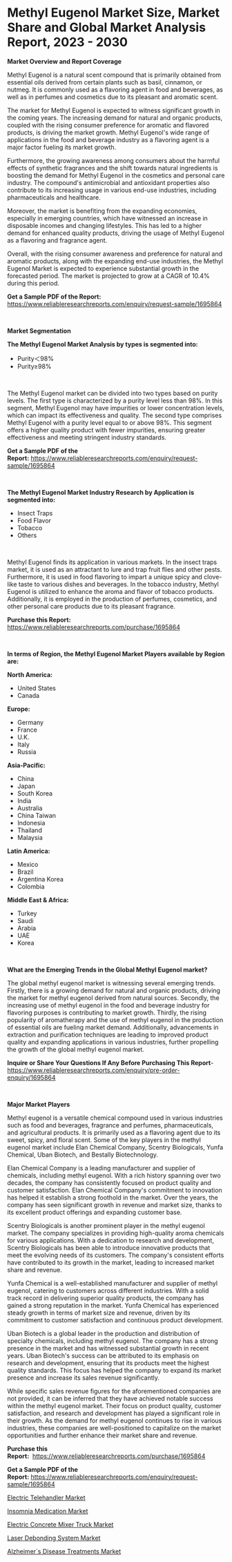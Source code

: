 <p><h1>Methyl Eugenol Market Size, Market Share and Global Market Analysis Report, 2023 - 2030</h1></p><p><strong>Market Overview and Report Coverage</strong></p>
<p><p>Methyl Eugenol is a natural scent compound that is primarily obtained from essential oils derived from certain plants such as basil, cinnamon, or nutmeg. It is commonly used as a flavoring agent in food and beverages, as well as in perfumes and cosmetics due to its pleasant and aromatic scent.</p><p>The market for Methyl Eugenol is expected to witness significant growth in the coming years. The increasing demand for natural and organic products, coupled with the rising consumer preference for aromatic and flavored products, is driving the market growth. Methyl Eugenol's wide range of applications in the food and beverage industry as a flavoring agent is a major factor fueling its market growth.</p><p>Furthermore, the growing awareness among consumers about the harmful effects of synthetic fragrances and the shift towards natural ingredients is boosting the demand for Methyl Eugenol in the cosmetics and personal care industry. The compound's antimicrobial and antioxidant properties also contribute to its increasing usage in various end-use industries, including pharmaceuticals and healthcare.</p><p>Moreover, the market is benefiting from the expanding economies, especially in emerging countries, which have witnessed an increase in disposable incomes and changing lifestyles. This has led to a higher demand for enhanced quality products, driving the usage of Methyl Eugenol as a flavoring and fragrance agent.</p><p>Overall, with the rising consumer awareness and preference for natural and aromatic products, along with the expanding end-use industries, the Methyl Eugenol Market is expected to experience substantial growth in the forecasted period. The market is projected to grow at a CAGR of 10.4% during this period.</p></p>
<p><strong>Get a Sample PDF of the Report:</strong> <a href="https://www.reliableresearchreports.com/enquiry/request-sample/1695864">https://www.reliableresearchreports.com/enquiry/request-sample/1695864</a></p>
<p>&nbsp;</p>
<p><strong>Market Segmentation</strong></p>
<p><strong>The Methyl Eugenol Market Analysis by types is segmented into:</strong></p>
<p><ul><li>Purity＜98%</li><li>Purity≥98%</li></ul></p>
<p>&nbsp;</p>
<p><p>The Methyl Eugenol market can be divided into two types based on purity levels. The first type is characterized by a purity level less than 98%. In this segment, Methyl Eugenol may have impurities or lower concentration levels, which can impact its effectiveness and quality. The second type comprises Methyl Eugenol with a purity level equal to or above 98%. This segment offers a higher quality product with fewer impurities, ensuring greater effectiveness and meeting stringent industry standards.</p></p>
<p><strong>Get a Sample PDF of the Report:</strong>&nbsp;<a href="https://www.reliableresearchreports.com/enquiry/request-sample/1695864">https://www.reliableresearchreports.com/enquiry/request-sample/1695864</a></p>
<p>&nbsp;</p>
<p><strong>The Methyl Eugenol Market Industry Research by Application is segmented into:</strong></p>
<p><ul><li>Insect Traps</li><li>Food Flavor</li><li>Tobacco</li><li>Others</li></ul></p>
<p>&nbsp;</p>
<p><p>Methyl Eugenol finds its application in various markets. In the insect traps market, it is used as an attractant to lure and trap fruit flies and other pests. Furthermore, it is used in food flavoring to impart a unique spicy and clove-like taste to various dishes and beverages. In the tobacco industry, Methyl Eugenol is utilized to enhance the aroma and flavor of tobacco products. Additionally, it is employed in the production of perfumes, cosmetics, and other personal care products due to its pleasant fragrance.</p></p>
<p><strong>Purchase this Report:</strong>&nbsp; <a href="https://www.reliableresearchreports.com/purchase/1695864">https://www.reliableresearchreports.com/purchase/1695864</a></p>
<p>&nbsp;</p>
<p><strong>In terms of Region, the Methyl Eugenol Market Players available by Region are:</strong></p>
<p>
    <p> <strong> North America: </strong>
        <ul>
            <li>United States</li>
            <li>Canada</li>
        </ul>
        </p> 
    <p> <strong> Europe: </strong>
        <ul>
            <li>Germany</li>
            <li>France</li>
            <li>U.K.</li>
            <li>Italy</li>
            <li>Russia</li>
        </ul>
        </p> 
    <p> <strong> Asia-Pacific: </strong>
        <ul>
            <li>China</li>
            <li>Japan</li>
            <li>South Korea</li>
            <li>India</li>
            <li>Australia</li>
            <li>China Taiwan</li>
            <li>Indonesia</li>
            <li>Thailand</li>
            <li>Malaysia</li>
        </ul>
        </p> 
    <p> <strong> Latin America: </strong>
        <ul>
            <li>Mexico</li>
            <li>Brazil</li>
            <li>Argentina Korea</li>
            <li>Colombia</li>
        </ul>
        </p> 
    <p> <strong> Middle East & Africa: </strong>
        <ul>
            <li>Turkey</li>
            <li>Saudi</li>
            <li>Arabia</li>
            <li>UAE</li>
            <li>Korea</li>
        </ul>
    </p>
    </p>
<p>&nbsp;</p>
<p><strong>What are the Emerging Trends in the Global Methyl Eugenol market?</strong></p>
<p><p>The global methyl eugenol market is witnessing several emerging trends. Firstly, there is a growing demand for natural and organic products, driving the market for methyl eugenol derived from natural sources. Secondly, the increasing use of methyl eugenol in the food and beverage industry for flavoring purposes is contributing to market growth. Thirdly, the rising popularity of aromatherapy and the use of methyl eugenol in the production of essential oils are fueling market demand. Additionally, advancements in extraction and purification techniques are leading to improved product quality and expanding applications in various industries, further propelling the growth of the global methyl eugenol market.</p></p>
<p><strong>Inquire or Share Your Questions If Any Before Purchasing This Report</strong>- <a href="https://www.reliableresearchreports.com/enquiry/pre-order-enquiry/1695864">https://www.reliableresearchreports.com/enquiry/pre-order-enquiry/1695864</a></p>
<p>&nbsp;</p>
<p><strong>Major Market Players</strong></p>
<p><p>Methyl eugenol is a versatile chemical compound used in various industries such as food and beverages, fragrance and perfumes, pharmaceuticals, and agricultural products. It is primarily used as a flavoring agent due to its sweet, spicy, and floral scent. Some of the key players in the methyl eugenol market include Elan Chemical Company, Scentry Biologicals, Yunfa Chemical, Uban Biotech, and Bestally Biotechnology. </p><p>Elan Chemical Company is a leading manufacturer and supplier of chemicals, including methyl eugenol. With a rich history spanning over two decades, the company has consistently focused on product quality and customer satisfaction. Elan Chemical Company's commitment to innovation has helped it establish a strong foothold in the market. Over the years, the company has seen significant growth in revenue and market size, thanks to its excellent product offerings and expanding customer base.</p><p>Scentry Biologicals is another prominent player in the methyl eugenol market. The company specializes in providing high-quality aroma chemicals for various applications. With a dedication to research and development, Scentry Biologicals has been able to introduce innovative products that meet the evolving needs of its customers. The company's consistent efforts have contributed to its growth in the market, leading to increased market share and revenue.</p><p>Yunfa Chemical is a well-established manufacturer and supplier of methyl eugenol, catering to customers across different industries. With a solid track record in delivering superior quality products, the company has gained a strong reputation in the market. Yunfa Chemical has experienced steady growth in terms of market size and revenue, driven by its commitment to customer satisfaction and continuous product development.</p><p>Uban Biotech is a global leader in the production and distribution of specialty chemicals, including methyl eugenol. The company has a strong presence in the market and has witnessed substantial growth in recent years. Uban Biotech's success can be attributed to its emphasis on research and development, ensuring that its products meet the highest quality standards. This focus has helped the company to expand its market presence and increase its sales revenue significantly.</p><p>While specific sales revenue figures for the aforementioned companies are not provided, it can be inferred that they have achieved notable success within the methyl eugenol market. Their focus on product quality, customer satisfaction, and research and development has played a significant role in their growth. As the demand for methyl eugenol continues to rise in various industries, these companies are well-positioned to capitalize on the market opportunities and further enhance their market share and revenue.</p></p>
<p><strong>Purchase this Report:</strong>&nbsp;&nbsp;<a href="https://www.reliableresearchreports.com/purchase/1695864">https://www.reliableresearchreports.com/purchase/1695864</a></p>
<p></p>
<p><strong>Get a Sample PDF of the Report:</strong>&nbsp;<a href="https://www.reliableresearchreports.com/enquiry/request-sample/1695864">https://www.reliableresearchreports.com/enquiry/request-sample/1695864</a></p>
<p><p><a href="https://www.linkedin.com/pulse/electric-telehandler-market-share-amp-new-trends-analysis-th4he/">Electric Telehandler Market</a></p><p><a href="https://github.com/surverupesha/Market-Research-Report-List-1/blob/main/insomnia-medication-market.md">Insomnia Medication Market</a></p><p><a href="https://www.linkedin.com/pulse/electric-concrete-mixer-truck-market-size-share-amp-trends-gn5ue/">Electric Concrete Mixer Truck Market</a></p><p><a href="https://medium.com/@mayekuhic/laser-debonding-system-market-comprehensive-assessment-by-type-application-and-geography-912ec9f6a561">Laser Debonding System Market</a></p><p><a href="https://github.com/virtuosemr/Market-Research-Report-List-1/blob/main/alzheimers-disease-treatments-market.md">Alzheimer`s Disease Treatments Market</a></p></p>